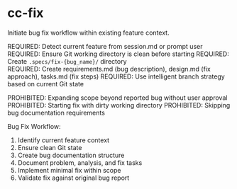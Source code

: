 # cc-fix
Initiate bug fix workflow within existing feature context.

REQUIRED: Detect current feature from session.md or prompt user
REQUIRED: Ensure Git working directory is clean before starting
REQUIRED: Create `.specs/fix-{bug_name}/` directory  
REQUIRED: Create requirements.md (bug description), design.md (fix approach), tasks.md (fix steps)
REQUIRED: Use intelligent branch strategy based on current Git state

PROHIBITED: Expanding scope beyond reported bug without user approval
PROHIBITED: Starting fix with dirty working directory
PROHIBITED: Skipping bug documentation requirements

Bug Fix Workflow:
1. Identify current feature context
2. Ensure clean Git state
3. Create bug documentation structure
4. Document problem, analysis, and fix tasks
5. Implement minimal fix within scope
6. Validate fix against original bug report